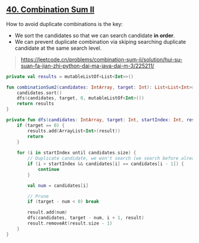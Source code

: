 ## [40. Combination Sum II](https://leetcode.com/problems/combination-sum-ii/)

How to avoid duplicate combinations is the key:
* We sort the candidates so that we can search candidate **in order**.
* We can prevent duplicate combination via skiping searching duplicate candidate at the same search level.

> https://leetcode.cn/problems/combination-sum-ii/solution/hui-su-suan-fa-jian-zhi-python-dai-ma-java-dai-m-3/225211/

```kotlin
private val results = mutableListOf<List<Int>>()

fun combinationSum2(candidates: IntArray, target: Int): List<List<Int>> {
    candidates.sort()
    dfs(candidates, target, 0, mutableListOf<Int>())
    return results
}

private fun dfs(candidates: IntArray, target: Int, startIndex: Int, result: MutableList<Int>) {
    if (target == 0) {
        results.add(ArrayList<Int>(result))
        return 
    }
    
    for (i in startIndex until candidates.size) {
        // Duplicate candidate, we won't search (we search before already)
        if (i > startIndex && candidates[i] == candidates[i - 1]) {
            continue
        }

        val num = candidates[i]

        // Prune
        if (target - num < 0) break

        result.add(num)
        dfs(candidates, target - num, i + 1, result)
        result.removeAt(result.size - 1)
    }
}
```